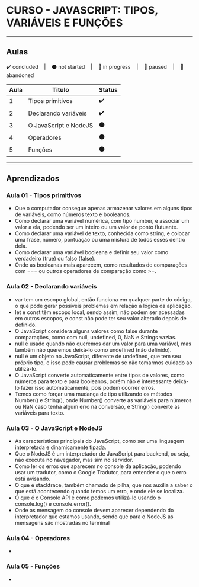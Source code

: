 # CURSO - JAVASCRIPT: TIPOS, VARIÁVEIS E FUNÇÕES

---

## Aulas
<p>
  ✔️ concluded &nbsp;&nbsp;&nbsp;|&nbsp;&nbsp;&nbsp;
  ⚫ not started &nbsp;&nbsp;&nbsp;|&nbsp;&nbsp;&nbsp;
  🔵 in progress &nbsp;&nbsp;&nbsp;|&nbsp;&nbsp;&nbsp;
  🔶 paused &nbsp;&nbsp;&nbsp;|&nbsp;&nbsp;&nbsp;
  🔴 abandoned 
</p>

| Aula | Titulo | Status |
| --- | --- | --- |
| 1 | Tipos primitivos | ✔️ |
| 2 | Declarando variáveis | ✔️ |
| 3 | O JavaScript e NodeJS | ⚫ |
| 4 | Operadores | ⚫ |
| 5 | Funções | ⚫ |

---

## Aprendizados

### Aula 01 - Tipos primitivos
<ul>
  <li>Que o computador consegue apenas armazenar valores em alguns tipos de variáveis, como números texto e booleanos.</li>
  <li>Como declarar uma variável numérica, com tipo number, e associar um valor a ela, podendo ser um inteiro ou um valor de ponto flutuante.</li>
  <li>Como declarar uma variável de texto, conhecida como string, e colocar uma frase, número, pontuação ou uma mistura de todos esses dentro dela.</li>
  <li>Como declarar uma variável booleana e definir seu valor como verdadeiro (true) ou falso (false).</li>
  <li>Onde as booleanas mais aparecem, como resultados de comparações com === ou outros operadores de comparação como >=.</li>
</ul>

### Aula 02 - Declarando variáveis
<ul>
  <li>var tem um escopo global, então funciona em qualquer parte do código, o que pode gerar possíveis problemas em relação à lógica da aplicação.</li>
  <li>let e const têm escopo local, sendo assim, não podem ser acessadas em outros escopos, e const não pode ter seu valor alterado depois de definido.</li>
  <li>O JavaScript considera alguns valores como false durante comparações, como com null, undefined, 0, NaN e Strings vazias.</li>
  <li>null é usado quando não queremos dar um valor para uma variável, mas também não queremos deixá-lo como undefined (não definido).</li>
  <li>null é um objeto no JavaScript, diferente de undefined, que tem seu próprio tipo, e isso pode causar problemas se não tomarmos cuidado ao utilizá-lo.</li>
  <li>O JavaScript converte automaticamente entre tipos de valores, como números para texto e para booleanos, porém não é interessante deixá-lo fazer isso automaticamente, pois podem ocorrer erros.</li>
  <li>Temos como forçar uma mudança de tipo utilizando os métodos Number() e String(), onde Number() converte as variáveis para números ou NaN caso tenha algum erro na conversão, e String() converte as variáveis para texto.</li>
</ul>


### Aula 03 - O JavaScript e NodeJS
<ul>
  <li>As características principais do JavaScript, como ser uma linguagem interpretada e dinamicamente tipada.</li>
  <li>Que o NodeJS é um interpretador de JavaScript para backend, ou seja, não executa no navegador, mas sim no servidor.</li>
  <li>Como ler os erros que aparecem no console da aplicação, podendo usar um tradutor, como o Google Tradutor, para entender o que o erro está avisando.</li>
  <li>O que é stacktrace, também chamado de pilha, que nos auxilia a saber o que está acontecendo quando temos um erro, e onde ele se localiza.</li>
  <li>O que é o Console API e como podemos utilizá-lo usando o console.log() e console.error().</li>
  <li>Onde as mensagem do console devem aparecer dependendo do interpretador que estamos usando, sendo que para o NodeJS as mensagens são mostradas no terminal</li>
</ul>


### Aula 04 - Operadores
<ul>
  <li></li>
</ul>


### Aula 05 - Funções
<ul>
  <li></li>
</ul>